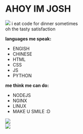 # AHOY IM JOSH
![](https://visitor-badge.glitch.me/badge?page_id=joshimello.joshimello)
i eat code for dinner sometimes  
oh the tasty satisfaction 

**languages me speak:**
- ENGISH
- CHINESE
- HTML
- CSS
- JS
- PYTHON

**me think me can do:**
- NODEJS
- NGINX
- LINUX
- MAKE U SMILE :D

![](https://github-readme-stats.vercel.app/api/top-langs/?username=joshimello&layout=compact&theme=dark&hide_border=true)  
![](https://github-readme-stats.vercel.app/api?username=joshimello&show_icons=true&hide_border=true&theme=dark)
